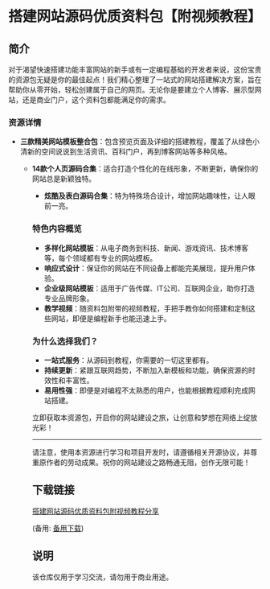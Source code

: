# 搭建网站源码优质资料包【附视频教程】

## 简介

对于渴望快速搭建功能丰富网站的新手或有一定编程基础的开发者来说，这份宝贵的资源包无疑是你的最佳起点！我们精心整理了一站式的网站搭建解决方案，旨在帮助你从零开始，轻松创建属于自己的网页。无论你是要建立个人博客、展示型网站，还是商业门户，这个资料包都能满足你的需求。

### 资源详情

- **三款精美网站模板整合包**：包含预览页面及详细的搭建教程，覆盖了从绿色小清新的空间说说到生活资讯、百科门户，再到博客网站等多种风格。

  - **14款个人页源码合集**：适合打造个性化的在线形象，不断更新，确保你的网站总是新颖独特。

    - **炫酷及表白源码合集**：特为特殊场合设计，增加网站趣味性，让人眼前一亮。

    ### 特色内容概览

    - **多样化网站模板**：从电子商务到科技、新闻、游戏资讯、技术博客等，每个领域都有专业的网站模板。
    - **响应式设计**：保证你的网站在不同设备上都能完美展现，提升用户体验。
    - **企业级网站模板**：适用于广告传媒、IT公司、互联网企业，助你打造专业品牌形象。
    - **教学视频**：随资料包附带的视频教程，手把手教你如何搭建和定制这些网站，即便是编程新手也能迅速上手。

    ### 为什么选择我们？

    - **一站式服务**：从源码到教程，你需要的一切这里都有。
    - **持续更新**：紧跟互联网趋势，不断加入新模板和功能，确保资源的时效性和丰富性。
    - **易用性强**：即便是对编程不太熟悉的用户，也能根据教程顺利完成网站搭建。

    立即获取本资源包，开启你的网站建设之旅，让创意和梦想在网络上绽放光彩！

    ---

    请注意，使用本资源进行学习和项目开发时，请遵循相关开源协议，并尊重原作者的劳动成果。祝你的网站建设之路畅通无阻，创作无限可能！

    ## 下载链接
    [搭建网站源码优质资料包附视频教程分享](https://pan.quark.cn/s/3f3f36babc6e) 

    (备用: [备用下载](https://pan.baidu.com/s/12BtYh0mMtXXuUOm4QhUTHQ?pwd=1234))

    ## 说明

    该仓库仅用于学习交流，请勿用于商业用途。

